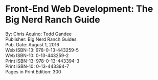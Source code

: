 # Front-End Web Development: The Big Nerd Ranch Guide
By: Chris Aquino; Todd Gandee <br>
Publisher: Big Nerd Ranch Guides <br>
Pub. Date: August 1, 2016 <br>
Web ISBN-13: 978-0-13-443259-5 <br>
Web ISBN-10: 0-13-443259-2 <br>
Print ISBN-13: 978-0-13-443394-3 <br>
Print ISBN-10: 0-13-443394-7 <br>
Pages in Print Edition: 300 <br>
